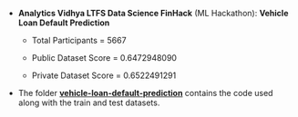 - **Analytics Vidhya LTFS Data Science FinHack** (ML Hackathon): **Vehicle Loan Default Prediction** 

  - Total Participants = 5667

  - Public Dataset Score = 0.6472948090

  - Private Dataset Score = 0.6522491291



- The folder [**vehicle-loan-default-prediction**](https://github.com/mohitr7/python-ML/tree/master/ltfs-data-science-finhack/vehicle-loan-default-prediction) contains the code used along with the train and test datasets.
